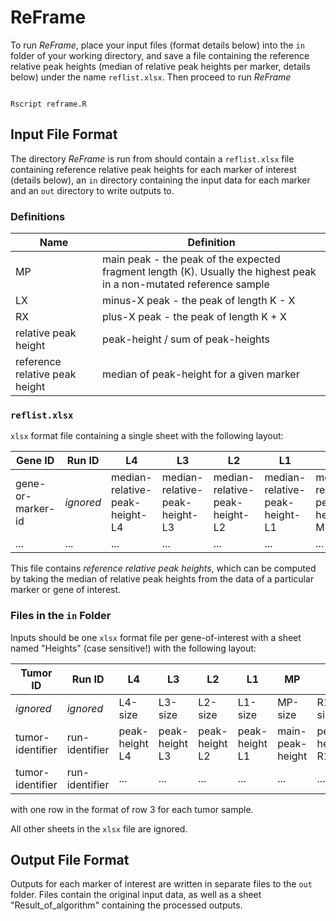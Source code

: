 # ReFrame

To run *ReFrame*, place your input files (format details below) into the `in` folder of your working directory,
and save a file containing the reference relative peak heights (median of relative peak heights per marker, details below)
under the name `reflist.xlsx`.
Then proceed to run *ReFrame*

```

Rscript reframe.R

```

## Input File Format

The directory *ReFrame* is run from should contain a `reflist.xlsx` file containing reference relative peak heights for each marker of interest (details below),
an `in` directory containing the input data for each marker and an `out` directory to write outputs to.

### Definitions
|Name|Definition|
|----|----------|
| MP | main peak - the peak of the expected fragment length (K). Usually the highest peak in a non-mutated reference sample|
| LX | minus-X peak - the peak of length K - X|
| RX | plus-X peak - the peak of length K + X|
| relative peak height | peak-height / sum of peak-heights|
| reference relative peak height | median of peak-height for a given marker|


### `reflist.xlsx`
`xlsx` format file containing a single sheet with the following layout:

| Gene ID | Run ID |  L4 | L3 | L2 | L1 | MP | R1 | R2 | R3 |
|----------|--------|----|----|----|----|----|----|----|----|
| gene-or-marker-id | *ignored* | median-relative-peak-height-L4| median-relative-peak-height-L3| median-relative-peak-height-L2| median-relative-peak-height-L1| median-relative-peak-height-MP| median-relative-peak-height-R1| median-relative-peak-height-R2| median-relative-peak-height-R3| median-relative-peak-height-R4|
|...|...|...|...|...|...|...|...|...|...|

This file contains *reference relative peak heights*, which can be computed by taking the median of relative peak heights from the data of a particular marker or gene of interest.
 
### Files in the `in` Folder

Inputs should be one `xlsx` format file per gene-of-interest with a sheet named "Heights" (case sensitive!) with the following layout:

| Tumor ID | Run ID | L4 | L3 | L2 | L1 | MP | R1 | R2 | R3 |
|----------|--------|----|----|----|----|----|----|----|----|
| *ignored*|*ignored*|L4-size| L3-size| L2-size| L1-size| MP-size| R1-size| R2-size| R3-size|
| tumor-identifier | run-identifier | peak-height L4| peak-height L3| peak-height L2| peak-height L1| main-peak-height| peak-height R1| peak-height R2| peak-height R3|
| tumor-identifier| run-identifier |...|...|...|...|...|...|...|...|

with one row in the format of row 3 for each tumor sample.

All other sheets in the `xlsx` file are ignored.

## Output File Format

Outputs for each marker of interest are written in separate files to the `out` folder. Files contain the original input data,
as well as a sheet "Result_of_algorithm" containing the processed outputs.
